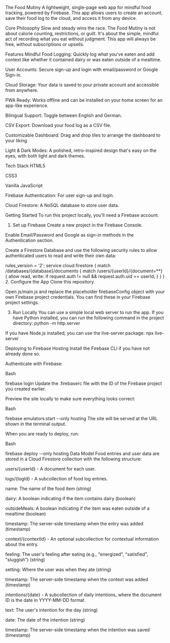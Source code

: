 The Food Mutiny
A lightweight, single-page web app for mindful food tracking, powered by Firebase. This app allows users to create an account, save their food log to the cloud, and access it from any device.

Core Philosophy
Slow and steady wins the race. The Food Mutiny is not about calorie counting, restrictions, or guilt. It's about the simple, mindful act of recording what you eat without judgment. This app will always be free, without subscriptions or upsells.

Features
Mindful Food Logging: Quickly log what you've eaten and add context like whether it contained dairy or was eaten outside of a mealtime.

User Accounts: Secure sign-up and login with email/password or Google Sign-in.

Cloud Storage: Your data is saved to your private account and accessible from anywhere.

PWA Ready: Works offline and can be installed on your home screen for an app-like experience.

Bilingual Support: Toggle between English and German.

CSV Export: Download your food log as a CSV file.

Customizable Dashboard: Drag and drop tiles to arrange the dashboard to your liking.

Light & Dark Modes: A polished, retro-inspired design that's easy on the eyes, with both light and dark themes.

Tech Stack
HTML5

CSS3

Vanilla JavaScript

Firebase Authentication: For user sign-up and login.

Cloud Firestore: A NoSQL database to store user data.

Getting Started
To run this project locally, you'll need a Firebase account.

1. Set up Firebase
Create a new project in the Firebase Console.

Enable Email/Password and Google as sign-in methods in the Authentication section.

Create a Firestore Database and use the following security rules to allow authenticated users to read and write their own data:

rules_version = '2';
service cloud.firestore {
  match /databases/{database}/documents {
    match /users/{userId}/{document=**} {
      allow read, write: if request.auth != null && request.auth.uid == userId;
    }
  }
}
2. Configure the App
Clone this repository.

Open js/main.js and replace the placeholder firebaseConfig object with your own Firebase project credentials. You can find these in your Firebase project settings.

3. Run Locally
You can use a simple local web server to run the app. If you have Python installed, you can run the following command in the project directory:
python -m http.server

If you have Node.js installed, you can use the live-server package:
npx live-server

Deploying to Firebase Hosting
Install the Firebase CLI if you have not already done so.

Authenticate with Firebase:

Bash

firebase login
Update the .firebaserc file with the ID of the Firebase project you created earlier.

Preview the site locally to make sure everything looks correct:

Bash

firebase emulators:start --only hosting
The site will be served at the URL shown in the terminal output.

When you are ready to deploy, run:

Bash

firebase deploy --only hosting
Data Model
Food entries and user data are stored in a Cloud Firestore collection with the following structure:

users/{userId} - A document for each user.

logs/{logId} - A subcollection of food log entries.

name: The name of the food item (string)

dairy: A boolean indicating if the item contains dairy (boolean)

outsideMeals: A boolean indicating if the item was eaten outside of a mealtime (boolean)

timestamp: The server-side timestamp when the entry was added (timestamp)

context/{contextId} - An optional subcollection for contextual information about the entry.

feeling: The user's feeling after eating (e.g., "energized", "satisfied", "sluggish") (string)

setting: Where the user was when they ate (string)

timestamp: The server-side timestamp when the context was added (timestamp)

intentions/{date} - A subcollection of daily intentions, where the document ID is the date in YYYY-MM-DD format.

text: The user's intention for the day (string)

date: The date of the intention (string)

timestamp: The server-side timestamp when the intention was saved (timestamp)

